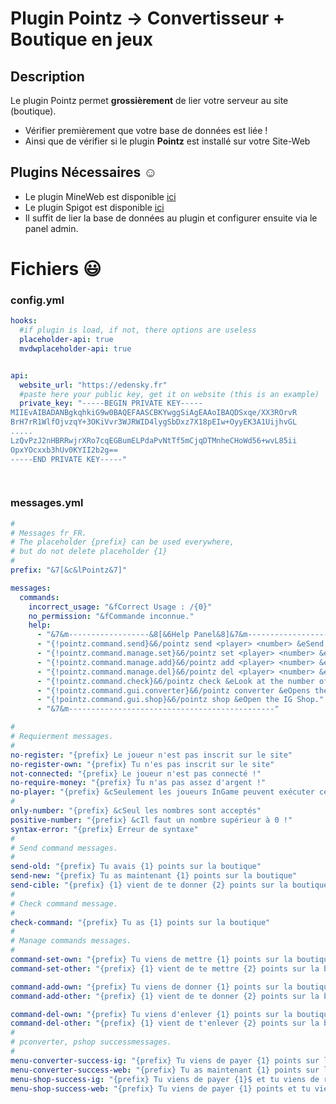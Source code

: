 # Plugin Pointz -> Convertisseur + Boutique en jeux

## Description

Le plugin Pointz permet **grossièrement** de lier votre serveur au site (boutique).

- Vérifier premièrement que votre base de données est liée !
- Ainsi que de vérifier si le plugin **Pointz** est installé sur votre Site-Web

## Plugins Nécessaires :relaxed:

- Le plugin MineWeb est disponible [ici](https://github.com/MineWeb/Plugin-Pointz)
- Le plugin Spigot est disponible [ici](https://www.spigotmc.org/resources/pointz-mineweb-cms.62187/)
- Il suffit de lier la base de données au plugin et configurer ensuite via le panel admin.

# Fichiers :smiley:

### config.yml

```yml
hooks:
  #if plugin is load, if not, there options are useless
  placeholder-api: true
  mvdwplaceholder-api: true


api:
  website_url: "https://edensky.fr"
  #paste here your public key, get it on website (this is an example)
  private_key: "-----BEGIN PRIVATE KEY-----
MIIEvAIBADANBgkqhkiG9w0BAQEFAASCBKYwggSiAgEAAoIBAQDSxqe/XX3ROrvR
BrH7rR1WlfOjvzqY+3OKiVvr3WJRWID4lygSbDxz7X18pEIw+OyyEK3A1UijhvGL
.....
LzQvPzJ2nHBRRwjrXRo7cqEGBumELPdaPvNtTf5mCjqDTMnheCHoWd56+wvL85ii
OpxYOcxxb3hUv0KYII2b2g==
-----END PRIVATE KEY-----"

 
```

### messages.yml

```yml
#
# Messages fr_FR.
# The placeholder {prefix} can be used everywhere,
# but do not delete placeholder {1}
#
prefix: "&7[&c&lPointz&7]"

messages:
  commands:
    incorrect_usage: "&fCorrect Usage : /{0}"
    no_permission: "&fCommande inconnue."
    help:
      - "&7&m------------------&8[&6Help Panel&8]&7&m------------------"
      - "{!pointz.command.send}&6/pointz send <player> <number> &eSend money to player"
      - "{!pointz.command.manage.set}&6/pointz set <player> <number> &eManage Player"
      - "{!pointz.command.manage.add}&6/pointz add <player> <number> &eManage Player"
      - "{!pointz.command.manage.del}&6/pointz del <player> <number> &eManage Player"
      - "{!pointz.command.check}&6/pointz check &eLook at the number of store points you have."
      - "{!pointz.command.gui.converter}&6/pointz converter &eOpens the shop point Converter."
      - "{!pointz.command.gui.shop}&6/pointz shop &eOpen the IG Shop."
      - "&7&m----------------------------------------------"

#
# Requierment messages.
#
no-register: "{prefix} Le joueur n'est pas inscrit sur le site"
no-register-own: "{prefix} Tu n'es pas inscrit sur le site"
not-connected: "{prefix} Le joueur n'est pas connecté !"
no-require-money: "{prefix} Tu n'as pas assez d'argent !"
no-player: "{prefix} &cSeulement les joueurs InGame peuvent exécuter cette commande."
#
only-number: "{prefix} &cSeul les nombres sont acceptés"
positive-number: "{prefix} &cIl faut un nombre supérieur à 0 !"
syntax-error: "{prefix} Erreur de syntaxe"
#
# Send command messages.
#
send-old: "{prefix} Tu avais {1} points sur la boutique"
send-new: "{prefix} Tu as maintenant {1} points sur la boutique"
send-cible: "{prefix} {1} vient de te donner {2} points sur la boutique"
#
# Check command message.
#
check-command: "{prefix} Tu as {1} points sur la boutique"
#
# Manage commands messages.
#
command-set-own: "{prefix} Tu viens de mettre {1} points sur la boutique a {2} !"
command-set-other: "{prefix} {1} vient de te mettre {2} points sur la boutique !"

command-add-own: "{prefix} Tu viens de donner {1} points sur la boutique a {2} !"
command-add-other: "{prefix} {1} vient de te donner {2} points sur la boutique !"

command-del-own: "{prefix} Tu viens d'enlever {1} points sur la boutique a {2} !"
command-del-other: "{prefix} {1} vient de t'enlever {2} points sur la boutique !"
#
# pconverter, pshop successmessages.
#
menu-converter-success-ig: "{prefix} Tu viens de payer {1} points sur la boutique in game"
menu-converter-success-web: "{prefix} Tu as maintenant {1} points sur la boutique"
menu-shop-success-ig: "{prefix} Tu viens de payer {1}$ et tu viens de recevoir ton achat !"
menu-shop-success-web: "{prefix} Tu viens de payer {1} points et tu viens de recevoir ton achat !"
```
